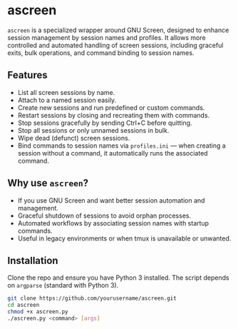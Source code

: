# ascreen

`ascreen` is a specialized wrapper around GNU Screen, designed to enhance session management by session names and profiles. It allows more controlled and automated handling of screen sessions, including graceful exits, bulk operations, and command binding to session names.

## Features

- List all screen sessions by name.
- Attach to a named session easily.
- Create new sessions and run predefined or custom commands.
- Restart sessions by closing and recreating them with commands.
- Stop sessions gracefully by sending Ctrl+C before quitting.
- Stop all sessions or only unnamed sessions in bulk.
- Wipe dead (defunct) screen sessions.
- Bind commands to session names via `profiles.ini` — when creating a session without a command, it automatically runs the associated command.

## Why use `ascreen`?

- If you use GNU Screen and want better session automation and management.
- Graceful shutdown of sessions to avoid orphan processes.
- Automated workflows by associating session names with startup commands.
- Useful in legacy environments or when tmux is unavailable or unwanted.

## Installation

Clone the repo and ensure you have Python 3 installed. The script depends on `argparse` (standard with Python 3).

```bash
git clone https://github.com/yourusername/ascreen.git
cd ascreen
chmod +x ascreen.py
./ascreen.py <command> [args]
